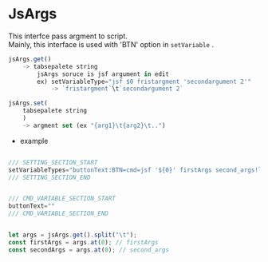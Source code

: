 

# JsArgs

This interfce pass argment to script.  
Mainly, this interface is used with 'BTN' option in `setVariable` .  


```js.js
jsArgs.get()
	-> tabsepalete string  
		jsArgs soruce is jsf argument in edit  
		ex) setVariableType="jsf $0 fristargment 'secondargument 2'" 
			-> `fristargment`\t`secondargument 2`  

jsArgs.set(
	tabsepalete string
    )
	-> argment set (ex "{arg1}\t{arg2}\t..")  

```


- example 

```js.js

/// SETTING_SECTION_START
setVariableTypes="buttonText:BTN=cmd=jsf '${0}' firstArgs second_args!label=this"
/// SETTING_SECTION_END


/// CMD_VARIABLE_SECTION_START
buttonText=""
/// CMD_VARIABLE_SECTION_END


let args = jsArgs.get().split("\t");
const firstArgs = args.at(0); // firstArgs
const secondArgs = args.at(0); // second_args

```
